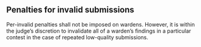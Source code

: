 ## Penalties for invalid submissions

Per-invalid penalties shall not be imposed on wardens. However, it is within the judge’s discretion to invalidate all of a warden’s findings in a particular contest in the case of repeated low-quality submissions.
